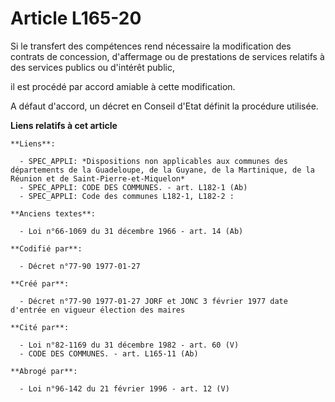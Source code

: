 # Article L165-20

Si le transfert des compétences rend nécessaire la modification des contrats de concession, d'affermage ou de prestations de
services relatifs à des services publics ou d'intérêt public,

il est procédé par accord amiable à cette modification. 

A défaut d'accord, un décret en Conseil d'Etat définit la procédure utilisée.

**Liens relatifs à cet article**

	**Liens**:

	  - SPEC_APPLI: *Dispositions non applicables aux communes des départements de la Guadeloupe, de la Guyane, de la Martinique, de la Réunion et de Saint-Pierre-et-Miquelon*
	  - SPEC_APPLI: CODE DES COMMUNES. - art. L182-1 (Ab)
	  - SPEC_APPLI: Code des communes L182-1, L182-2 :

	**Anciens textes**:

	  - Loi n°66-1069 du 31 décembre 1966 - art. 14 (Ab)

	**Codifié par**:

	  - Décret n°77-90 1977-01-27

	**Créé par**:

	  - Décret n°77-90 1977-01-27 JORF et JONC 3 février 1977 date d'entrée en vigueur élection des maires

	**Cité par**:

	  - Loi n°82-1169 du 31 décembre 1982 - art. 60 (V)
	  - CODE DES COMMUNES. - art. L165-11 (Ab)

	**Abrogé par**:

	  - Loi n°96-142 du 21 février 1996 - art. 12 (V)
